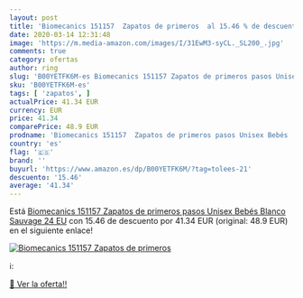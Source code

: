 ```yaml
---
layout: post
title: 'Biomecanics 151157  Zapatos de primeros  al 15.46 % de descuento'
date: 2020-03-14 12:31:48
image: 'https://m.media-amazon.com/images/I/31EwM3-syCL._SL200_.jpg'
comments: true
category: ofertas
author: ring
slug: 'B00YETFK6M-es Biomecanics 151157 Zapatos de primeros pasos Unisex Bebés...'
sku: 'B00YETFK6M-es'
tags: [ 'zapatos', ]
actualPrice: 41.34 EUR
currency: EUR
price: 41.34
comparePrice: 48.9 EUR
prodname: 'Biomecanics 151157  Zapatos de primeros pasos Unisex Bebés  Blanco  Sauvage   24 EU'
country: 'es'
flag: '🇪🇸'
brand: ''
buyurl: 'https://www.amazon.es/dp/B00YETFK6M/?tag=tolees-21'
descuento: '15.46'
average: '41.34'
---
```


Está [Biomecanics 151157  Zapatos de primeros pasos Unisex Bebés  Blanco  Sauvage   24 EU](https://www.amazon.es/dp/B00YETFK6M/?tag=tolees-21) con 15.46 de descuento por 41.34 EUR (original: 48.9 EUR) en el siguiente enlace!

[![Biomecanics 151157  Zapatos de primeros ](https://m.media-amazon.com/images/I/31EwM3-syCL._SL200_.jpg)](https://www.amazon.es/dp/B00YETFK6M/?tag=tolees-21)

ℹ️:


[🛒 Ver la oferta!!](https://www.amazon.es/dp/B00YETFK6M/?tag=tolees-21)
